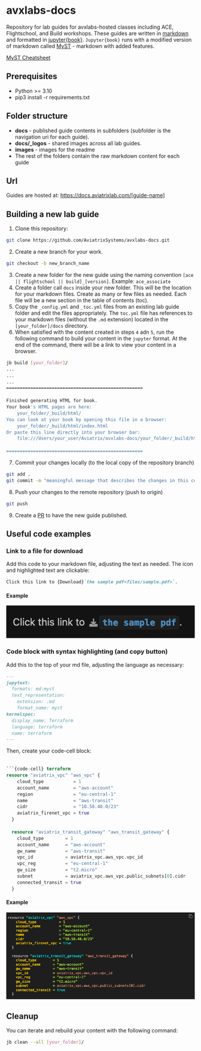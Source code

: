 # avxlabs-docs

Repository for lab guides for avxlabs-hosted classes including ACE, Flightschool, and Build workshops. These guides are written in [markdown](https://www.markdownguide.org/) and formatted in [jupyter{book}](https://jupyterbook.org/en/stable/intro.html). `Jupyter{book}` runs with a modified version of markdown called [MyST](https://jupyterbook.org/en/stable/content/myst.html) - markdown with added features.

[MyST Cheatsheet](https://jupyterbook.org/en/stable/reference/cheatsheet.html)

## Prerequisites

- Python >= 3.10
- pip3 install -r requirements.txt

## Folder structure

- **docs** - published guide contents in subfolders (subfolder is the navigation uri for each guide).
- **docs/_logos** - shared images across all lab guides.
- **images** - images for the readme
- The rest of the folders contain the raw markdown content for each guide

## Url

Guides are hosted at: https://docs.aviatrixlab.com/[guide-name]

## Building a new lab guide

1. Clone this repository:

```bash
git clone https://github.com/AviatrixSystems/avxlabs-docs.git
```

2. Create a new branch for your work.

```bash
git checkout -b new_branch_name
```

3. Create a new folder for the new guide using the naming convention `[ace || flightschool || build]_[version]`. Example: `ace_associate`
4. Create a folder call `docs` inside your new folder. This will be the location for your markdown files. Create as many or few files as needed. Each file will be a new section in the table of contents (toc).
5. Copy the `_config.yml` and `_toc.yml` files from an existing lab guide folder and edit the files appropriately. The `toc.yml` file has references to your markdown files (without the `.md` extension) located in the `[your_folder]/docs` directory.
6. When satisfied with the content created in steps `4` adn `5`, run the following command to build your content in the `jupyter` format. At the end of the command, there will be a link to view your content in a browser.

```bash
jb build [your_folder]/
...
...
...
===================================================

Finished generating HTML for book.
Your book's HTML pages are here:
    your_folder/_build/html/
You can look at your book by opening this file in a browser:
    your_folder/_build/html/index.html
Or paste this line directly into your browser bar:
    file:///Users/your_user/Aviatrix/avxlabs-docs/your_folder/_build/html/index.html

===================================================
```

7. Commit your changes locally (to the local copy of the repository branch)

```bash
git add .
git commit -m "meaningful message that describes the changes in this commit"
```

8. Push your changes to the remote repository (push to origin)

```bash
git push
```

9. Create a [PR](https://docs.github.com/en/pull-requests/collaborating-with-pull-requests/proposing-changes-to-your-work-with-pull-requests/creating-a-pull-request) to have the new guide published.

## Useful code examples

### Link to a file for download

Add this code to your markdown file, adjusting the text as needed. The icon and highlighted text are clickable:

```markdown
Click this link to {Download}`the sample pdf<files/sample.pdf>`.
```

#### Example

![File Download](images/file_download_link.png)

### Code block with syntax highlighting (and copy button)

Add this to the top of your md file, adjusting the language as necessary:

```markdown
---
jupytext:
  formats: md:myst
  text_representation:
    extension: .md
    format_name: myst
kernelspec:
  display_name: Terraform
  language: terraform
  name: terraform
---
```

Then, create your code-cell block:

```terraform

```{code-cell} terraform
resource "aviatrix_vpc" "aws_vpc" {
    cloud_type           = 1
    account_name         = "aws-account"
    region               = "eu-central-1"
    name                 = "aws-transit"
    cidr                 = "10.50.40.0/23"
    aviatrix_firenet_vpc = true
  }

  resource "aviatrix_transit_gateway" "aws_transit_gateway" {
    cloud_type        = 1
    account_name      = "aws-account"
    gw_name           = "aws-transit"
    vpc_id            = aviatrix_vpc.aws_vpc.vpc_id
    vpc_reg           = "eu-central-1"
    gw_size           = "t2.micro"
    subnet            = aviatrix_vpc.aws_vpc.public_subnets[0].cidr
    connected_transit = true
  }
```

#### Example

![Syntax Highlighting](images/syntax_highlighting.png)

## Cleanup

You can iterate and rebuild your content with the following command:

```bash
jb clean --all [your_folder]/
```
